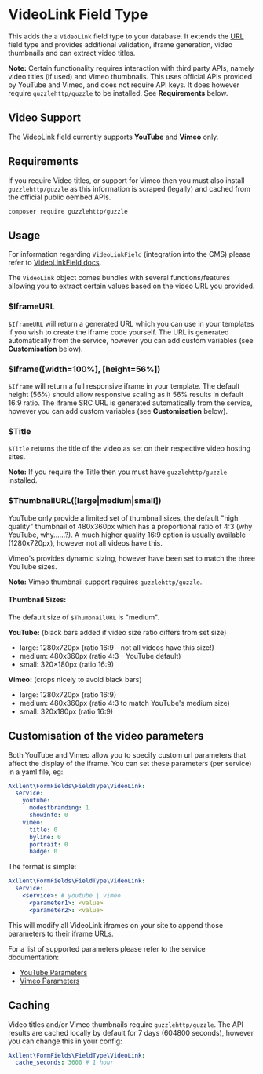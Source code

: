 # VideoLink Field Type

This adds the a `VideoLink` field type to your database. It extends the [URL](URL.md) field type
and provides additional validation, iframe generation, video thumbnails and can extract video titles.

**Note:** Certain functionality requires interaction with third party APIs, namely video titles
(if used) and Vimeo thumbnails. This uses official APIs provided by YouTube and Vimeo, and does not
require API keys. It does however require `guzzlehttp/guzzle` to be installed. See **Requirements** below.


## Video Support

The VideoLink field currently supports **YouTube** and **Vimeo** only.


## Requirements

If you require Video titles, or support for Vimeo then you must also install
`guzzlehttp/guzzle` as this information is scraped (legally) and cached from the
official public oembed APIs.

```shell
composer require guzzlehttp/guzzle
```

## Usage

For information regarding `VideoLinkField` (integration into the CMS) please refer to
[VideoLinkField docs](VideoLinkField.md).

The `VideoLink` object comes bundles with several functions/features allowing you to extract
certain values based on the video URL you provided.


### $IframeURL

`$IframeURL` will return a generated URL which you can use in your templates if you wish to create
the iframe code yourself. The URL is generated automatically from the service, however you can add
custom variables (see **Customisation** below).


### $Iframe([width=100%], [height=56%])

`$Iframe` will return a full responsive iframe in your template. The default height (56%) should allow
responsive scaling as it 56% results in default 16:9 ratio. The iframe SRC URL is generated
automatically from the service, however you can add custom variables (see **Customisation** below).


### $Title

`$Title` returns the title of the video as set on their respective video hosting sites.

**Note:** If you require the Title then you must have `guzzlehttp/guzzle` installed.


### $ThumbnailURL([large|medium|small])

YouTube only provide a limited set of thumbnail sizes, the default "high quality" thumbnail of 480x360px
which has a proportional ratio of 4:3 (why YouTube, why......?). A much higher quality 16:9 option is
usually available (1280x720px), however not all videos have this.

Vimeo's provides dynamic sizing, however have been set to match the three YouTube sizes.

**Note:** Vimeo thumbnail support requires `guzzlehttp/guzzle`.


#### Thumbnail Sizes:

The default size of `$ThumbnailURL` is "medium".


**YouTube:** (black bars added if video size ratio differs from set size)

- large: 1280x720px (ratio 16:9 - not all videos have this size!)
- medium: 480x360px (ratio 4:3 - YouTube default)
- small: 320×180px (ratio 16:9)


**Vimeo:** (crops nicely to avoid black bars)

- large: 1280x720px (ratio 16:9)
- medium: 480x360px (ratio 4:3 to match YouTube's medium size)
- small: 320x180px (ratio 16:9)


## Customisation of the video parameters

Both YouTube and Vimeo allow you to specify custom url parameters that affect the display
of the iframe. You can set these parameters (per service) in a yaml file, eg:

```yaml
Axllent\FormFields\FieldType\VideoLink:
  service:
    youtube:
      modestbranding: 1
      showinfo: 0
    vimeo:
      title: 0
      byline: 0
      portrait: 0
      badge: 0
```

The format is simple:

```yaml
Axllent\FormFields\FieldType\VideoLink:
  service:
    <service>: # youtube | vimeo
      <parameter1>: <value>
      <parameter2>: <value>
```

This will modify all VideoLink iframes on your site to append those parameters to their iframe URLs.

For a list of supported parameters please refer to the service documentation:

- [YouTube Parameters](https://developers.google.com/youtube/player_parameters#Parameters)
- [Vimeo Parameters](https://developer.vimeo.com/apis/oembed#arguments)


## Caching

Video titles and/or Vimeo thumbnails require `guzzlehttp/guzzle`. The API results are cached
locally by default for 7 days (604800 seconds), however you can change this in your config:

```yaml
Axllent\FormFields\FieldType\VideoLink:
  cache_seconds: 3600 # 1 hour
```
